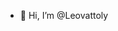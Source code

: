 - 👋 Hi, I’m @Leovattoly
<!---
Leovattoly/Leovattoly is a ✨ special ✨ repository because its `README.md` (this file) appears on your GitHub profile.
You can click the Preview link to take a look at your changes.
--->
